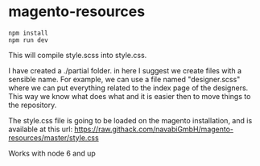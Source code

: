 # magento-resources

```
npm install
npm run dev
```

This will compile style.scss into style.css.

I have created a ./partial folder. in here I suggest we create files with a sensible name. For example, we can use a file named "designer.scss" where we can put everything related to the index page of the designers.
This way we know what does what and it is easier then to move things to the repository.

The style.css file is going to be loaded on the magento installation, and is available at this url: https://raw.githack.com/navabiGmbH/magento-resources/master/style.css

Works with node 6 and up
